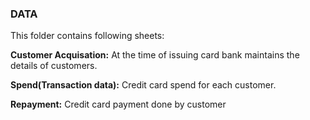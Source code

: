 ### **DATA**

This folder contains following sheets:

**Customer Acquisation:** At the time of issuing card bank maintains the details of customers.

**Spend(Transaction data):** Credit card spend for each customer.

**Repayment:** Credit card payment done by customer
